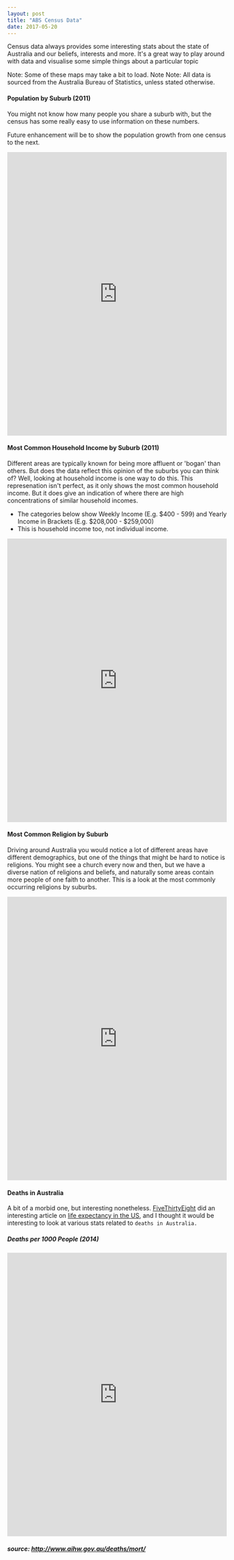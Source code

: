 ```yaml
---
layout: post
title: "ABS Census Data"
date: 2017-05-20
---
```

Census data always provides some interesting stats about the state of Australia and our beliefs, interests and more. It's a great way to play around with data and visualise some simple things about a particular topic

Note: Some of these maps may take a bit to load.
Note Note: All data is sourced from the Australia Bureau of Statistics, unless stated otherwise.

#### Population by Suburb (2011)
You might not know how many people you share a suburb with, but the census has some really easy to use information on these numbers.

Future enhancement will be to show the population growth from one census to the next.

<iframe src="https://exploratory.io/viz/mitchelllisle/2202511743794174?cb=1495329702286&embed=true" width="100%" height="650px" frameborder="0"></iframe>


#### Most Common Household Income by Suburb (2011)
Different areas are typically known for being more affluent or 'bogan' than others. But does the data reflect this opinion of the suburbs you can think of? Well, looking at household income is one way to do this. This represenation isn't perfect, as it only shows the most common household income. But it does give an indication of where there are high concentrations of similar household incomes.

- The categories below show Weekly Income (E.g. $400 - 599) and Yearly Income in Brackets (E.g. $208,000 - $259,000)
- This is household income too, not individual income.

<iframe src="https://exploratory.io/viz/mitchelllisle/8614676385703036?cb=1495333727830&embed=true" width="100%" height="650px" frameborder="0"></iframe>


#### Most Common Religion by Suburb
Driving around Australia you would notice a lot of different areas have different demographics, but one of the things that might be hard to notice is religions. You might see a church every now and then, but we have a diverse nation of religions and beliefs, and naturally some areas contain more people of one faith to another. This is a look at the most commonly occurring religions by suburbs.

<iframe src="https://exploratory.io/viz/mitchelllisle/5693444744074816?cb=1495333967751&embed=true" width="100%" height="650px" frameborder="0"></iframe>


#### Deaths in Australia
A bit of a morbid one, but interesting nonetheless. [FiveThirtyEight](https://fivethirtyeight.com/) did an interesting article on [life expectancy in the US](https://fivethirtyeight.com/features/as-u-s-life-expectancies-climb-people-in-a-few-places-are-dying-younger/), and I thought it would be interesting to look at various stats related to `deaths in Australia.`

##### Deaths per 1000 People (2014)

<iframe src="https://exploratory.io/viz/mitchelllisle/1809439828032131?cb=1495277963031&embed=true" width="100%" height="650px" frameborder="0"></iframe>

##### source: http://www.aihw.gov.au/deaths/mort/
